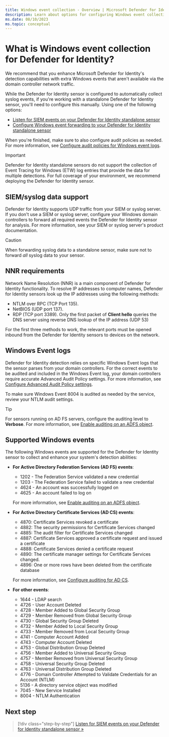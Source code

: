 ```yaml
---
title: Windows event collection - Overview | Microsoft Defender for Identity
description: Learn about options for configuring Windows event collection to Microsoft Defender for Identity.
ms.date: 08/10/2023
ms.topic: conceptual
---
```


# What is Windows event collection for Defender for Identity?

We recommend that you enhance Microsoft Defender for Identity's detection capabilities with extra Windows events that aren't available via the domain controller network traffic.

While the Defender for Identity sensor is configured to automatically collect syslog events, if you're working with a standalone Defender for Identity sensor, you'll need to configure this manually. Using one of the following options:

- [Listen for SIEM events on your Defender for Identity standalone sensor](configure-event-collection.md)
- [Configure Windows event forwarding to your Defender for Identity standalone sensor](configure-event-forwarding.md)

When you're finished, make sure to also configure audit policies as needed. For more information, see [Configure audit policies for Windows event logs](configure-windows-event-collection.md).

> [!IMPORTANT]
> Defender for Identity standalone sensors do not support the collection of Event Tracing for Windows (ETW) log entries that provide the data for multiple detections. For full coverage of your environment, we recommend deploying the Defender for Identity sensor.


## SIEM/syslog data support

Defender for Identity supports UDP traffic from your SIEM or syslog server. If you don't use a SIEM or syslog server, configure your Windows domain controllers to forward all required events the Defender for Identity sensor for analysis. For more information, see your SIEM or syslog server's product documentation.

> [!CAUTION]
> When forwarding syslog data to a standalone sensor, make sure not to forward *all* syslog data to your sensor.
>

## NNR requirements

Network Name Resolution (NNR) is a main component of Defender for Identity functionality. To resolve IP addresses to computer names, Defender for Identity sensors look up the IP addresses using the following methods:

- NTLM over RPC (TCP Port 135).
- NetBIOS (UDP port 137).
- RDP (TCP port 3389). Only the first packet of **Client hello** queries the DNS server using reverse DNS lookup of the IP address (UDP 53)

For the first three methods to work, the relevant ports must be opened inbound from the Defender for Identity sensors to devices on the network.

## Windows Event logs

Defender for Identity detection relies on specific Windows Event logs that the sensor parses from your domain controllers. For the correct events to be audited and included in the Windows Event log, your domain controllers require accurate Advanced Audit Policy settings. For more information, see [Configure Advanced Audit Policy settings](configure-windows-event-collection.md#configure-advanced-audit-policy-settings).

To make sure Windows Event 8004 is audited as needed by the service, review your NTLM audit settings. 

> [!TIP]
> For sensors running on AD FS servers, configure the auditing level to **Verbose**. For more information, see [Enable auditing on an ADFS object](configure-windows-event-collection.md#enable-auditing-on-an-adfs-object). <!--what about AD CS?-->
> 
## Supported Windows events

The following Windows events are supported for the Defender for Identity sensor to collect and enhance your system's detection abilities:

- **For Active Directory Federation Services (AD FS) events**:

    - 1202 - The Federation Service validated a new credential
    - 1203 - The Federation Service failed to validate a new credential
    - 4624 - An account was successfully logged on
    - 4625 - An account failed to log on

    For more information, see [Enable auditing on an ADFS object](configure-windows-event-collection.md#enable-auditing-on-an-adfs-object).

- **For Active Directory Certificate Services (AD CS) events**:

    - 4870: Certificate Services revoked a certificate
    - 4882: The security permissions for Certificate Services changed
    - 4885: The audit filter for Certificate Services changed
    - 4887: Certificate Services approved a certificate request and issued a certificate
    - 4888: Certificate Services denied a certificate request
    - 4890: The certificate manager settings for Certificate Services changed.
    - 4896: One or more rows have been deleted from the certificate database

    For more information, see [Configure auditing for AD CS](configure-windows-event-collection.md#configure-auditing-for-ad-cs).

- **For other events**: <!--Which of these events are just for ADDS (domain controllers) and which also apply to ADFS and ADCS. -->

    - 1644 - LDAP search
    <!--- 4662 - An operation was performed on an object-->
    - 4726 - User Account Deleted
    - 4728 - Member Added to Global Security Group
    - 4729 - Member Removed from Global Security Group
    - 4730 - Global Security Group Deleted
    - 4732 - Member Added to Local Security Group
    - 4733 - Member Removed from Local Security Group
    - 4741 - Computer Account Added
    - 4743 - Computer Account Deleted
    - 4753 - Global Distribution Group Deleted
    - 4756 - Member Added to Universal Security Group
    - 4757 - Member Removed from Universal Security Group
    - 4758 - Universal Security Group Deleted
    - 4763 - Universal Distribution Group Deleted
    - 4776 - Domain Controller Attempted to Validate Credentials for an Account (NTLM)
    - 5136 - A directory service object was modified
    - 7045 - New Service Installed
    - 8004 - NTLM Authentication

## Next step

> [!div class="step-by-step"]
> [Listen for SIEM events on your Defender for Identity standalone sensor  »](configure-event-collection.md)